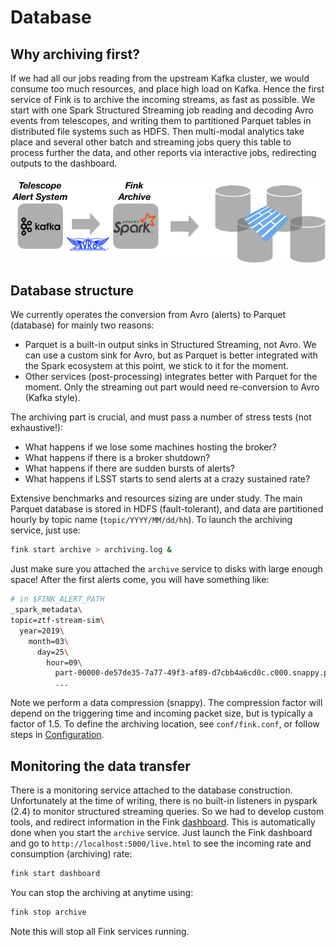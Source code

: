# Database

## Why archiving first?

If we had all our jobs reading from the upstream Kafka cluster, we would consume too much resources, and place high load on Kafka. Hence the first service of Fink is to archive the incoming streams, as fast as possible. We start with one Spark Structured Streaming job reading and decoding Avro events from telescopes, and writing them to partitioned Parquet tables in distributed file systems such as HDFS. Then multi-modal analytics take place and several other batch and streaming jobs query this table to process further the data, and other reports via interactive jobs, redirecting outputs to the dashboard.

![Screenshot](../img/archiving.png)

## Database structure

We currently operates the conversion from Avro (alerts) to Parquet (database) for mainly two reasons:

- Parquet is a built-in output sinks in Structured Streaming, not Avro. We can use a custom sink for Avro, but as Parquet is better integrated with the Spark ecosystem at this point, we stick to it for the moment.
- Other services (post-processing) integrates better with Parquet for the moment. Only the streaming out part would need re-conversion to Avro (Kafka style).

The archiving part is crucial, and must pass a number of stress tests (not exhaustive!):

- What happens if we lose some machines hosting the broker?
- What happens if there is a broker shutdown?
- What happens if there are sudden bursts of alerts?
- What happens if LSST starts to send alerts at a crazy sustained rate?

Extensive benchmarks and resources sizing are under study. The main Parquet database is stored in HDFS (fault-tolerant), and data are partitioned hourly by topic name (`topic/YYYY/MM/dd/hh`). To launch the archiving service, just use:

```bash
fink start archive > archiving.log &
```

Just make sure you attached the `archive` service to disks with large enough space! After the first alerts come, you will have something like:

```bash
# in $FINK_ALERT_PATH
_spark_metadata\
topic=ztf-stream-sim\
  year=2019\
    month=03\
      day=25\
        hour=09\
          part-00000-de57de35-7a77-49f3-af89-d7cbb4a6cd0c.c000.snappy.parquet
          ...
```


Note we perform a data compression (snappy). The compression factor will depend on the triggering time and incoming packet size, but is typically a factor of 1.5. To define the archiving location, see `conf/fink.conf`, or follow steps in [Configuration](configuration.md).

## Monitoring the data transfer

There is a monitoring service attached to the database construction. Unfortunately at the time of writing, there is no built-in listeners in pyspark (2.4) to monitor structured streaming queries. So we had to develop custom tools, and redirect information in the Fink [dashboard](dashboard.md). This is automatically done when you start the `archive` service. Just launch the Fink dashboard and go to `http://localhost:5000/live.html` to see the incoming rate and consumption (archiving) rate:

```bash
fink start dashboard
```

You can stop the archiving at anytime using:

```bash
fink stop archive
```

Note this will stop all Fink services running.
